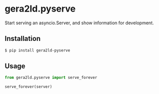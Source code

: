 gera2ld.pyserve
===

Start serving an asyncio.Server, and show information for development.

Installation
---

```sh
$ pip install gera2ld-pyserve
```

Usage
---

```py
from gera2ld.pyserve import serve_forever

serve_forever(server)
```
